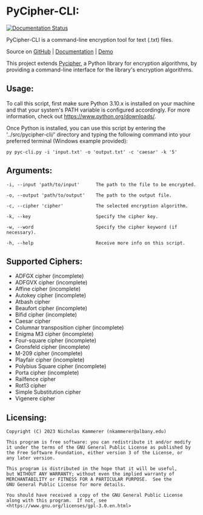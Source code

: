 
# PyCipher-CLI:
[![Documentation Status](https://readthedocs.org/projects/pycipher-cli/badge/?version=latest)](https://pycipher-cli.readthedocs.io/en/latest/?badge=latest)

PyCipher-CLI is a command-line encryption tool for text (.txt) files.

Source on [GitHub](https://github.com/nxrada/pycipher-cli) | 
[Documentation](https://pycipher-cli.readthedocs.io/en/master/) | [Demo]()

This project extends [Pycipher](https://github.com/jameslyons/pycipher), a Python library for encryption algorithms, by 
providing a command-line interface for the library's encryption algorithms. 

## Usage:
To call this script, first make sure Python 3.10.x is installed on your machine and that your system's PATH variable is 
configured accordingly. For more information, check out <https://www.python.org/downloads/>.

Once Python is installed, you can use this script by entering the '../src/pycipher-cli/' directory and typing the following
command into your preferred terminal (Windows example provided):

    py pyc-cli.py -i 'input.txt' -o 'output.txt' -c 'caesar' -k '5'

## Arguments:
    -i, --input 'path/to/input'      The path to the file to be encrypted. 

    -o, --output 'path/to/output'    The path to the output file.
    
    -c, --cipher 'cipher'            The selected encryption algorithm.
   
    -k, --key                        Specify the cipher key. 

    -w, --word                       Specify the cipher keyword (if necessary).
    
    -h, --help                       Receive more info on this script. 
  
## Supported Ciphers:
- ADFGX cipher (incomplete)
- ADFGVX cipher (incomplete)
- Affine cipher (incomplete)
- Autokey cipher (incomplete)
- Atbash cipher
- Beaufort cipher (incomplete)
- Bifid cipher (incomplete)
- Caesar cipher
- Columnar transposition cipher (incomplete)
- Enigma M3 cipher (incomplete)
- Four-square cipher (incomplete)
- Gronsfeld cipher (incomplete)
- M-209 cipher (incomplete)
- Playfair cipher (incomplete)
- Polybius Square cipher (incomplete)
- Porta cipher (incomplete)
- Railfence cipher
- Rot13 cipher
- Simple Substitution cipher
- Vigenere cipher

## Licensing:
    Copyright (C) 2023 Nicholas Kammerer (nkammerer@albany.edu)

    This program is free software: you can redistribute it and/or modify
    it under the terms of the GNU General Public License as published by
    the Free Software Foundation, either version 3 of the License, or
    any later version.
    
    This program is distributed in the hope that it will be useful,
    but WITHOUT ANY WARRANTY; without even the implied warranty of
    MERCHANTABILITY or FITNESS FOR A PARTICULAR PURPOSE.  See the
    GNU General Public License for more details.
    
    You should have received a copy of the GNU General Public License
    along with this program.  If not, see <https://www.gnu.org/licenses/gpl-3.0.en.html>